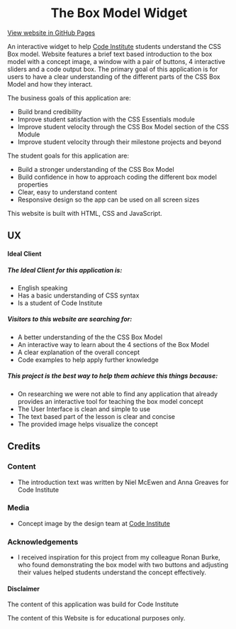 <div align="center"> 
<h1>The Box Model Widget</h1>
</div>

[View website in GitHub Pages](https://github.com/AJGreaves/box-model-widget)

An interactive widget to help [Code Institute](https://codeinstitute.net) students understand the CSS Box model. Website features a brief text based introduction to the box model with a concept image, a window with a pair of buttons, 4 interactive sliders and a code output box. The primary goal of this application is for users to have a clear understanding of the different parts of the CSS Box Model and how they interact.

The business goals of this application are:
* Build brand credibility
* Improve student satisfaction with the CSS Essentials module
* Improve student velocity through the CSS Box Model section of the CSS Module
* Improve student velocity through their milestone projects and beyond

The student goals for this application are:
* Build a stronger understanding of the CSS Box Model
* Build confidence in how to approach coding the different box model properties
* Clear, easy to understand content
* Responsive design so the app can be used on all screen sizes

This website is built with HTML, CSS and JavaScript.

## UX

#### Ideal Client
##### The Ideal Client for this application is:
* English speaking
* Has a basic understanding of CSS syntax
* Is a student of Code Institute

##### Visitors to this website are searching for:
* A better understanding of the the CSS Box Model
* An interactive way to learn about the 4 sections of the Box Model
* A clear explanation of the overall concept
* Code examples to help apply further knowledge

##### This project is the best way to help them achieve this things because:
* On researching we were not able to find any application that already provides an interactive tool for teaching the box model concept
* The User Interface is clean and simple to use
* The text based part of the lesson is clear and concise
* The provided image helps visualize the concept 

## Credits

### Content
- The introduction text was written by Niel McEwen and Anna Greaves for Code Institute

### Media
- Concept image by the design team at [Code Institute](https://codeinstitute.net)

### Acknowledgements

- I received inspiration for this project from my colleague Ronan Burke, who found demonstrating the box model with two buttons and adjusting their values helped students understand the concept effectively. 

#### Disclaimer

The content of this application was build for Code Institute

The content of this Website is for educational purposes only.
